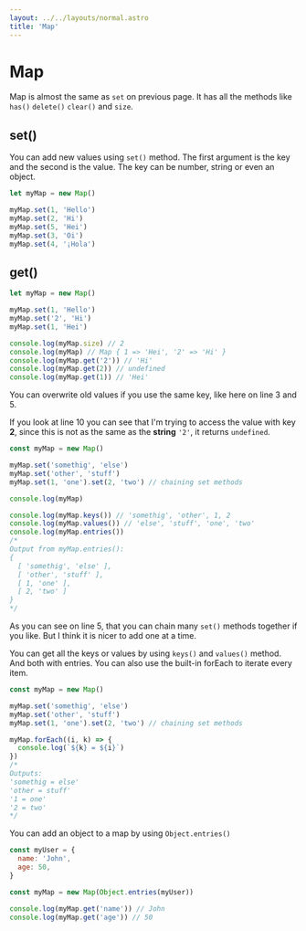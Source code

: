 ```yaml
---
layout: ../../layouts/normal.astro
title: 'Map'
---
```


# Map

Map is almost the same as `set` on previous page. It has all the methods like `has()` `delete()` `clear()` and `size`.

## set()

You can add new values using `set()` method. The first argument is the key and the second is the value.
The key can be number, string or even an object.

```javascript
let myMap = new Map()

myMap.set(1, 'Hello')
myMap.set(2, 'Hi')
myMap.set(5, 'Hei')
myMap.set(3, 'Oi')
myMap.set(4, '¡Hola')
```

## get()

```javascript
let myMap = new Map()

myMap.set(1, 'Hello')
myMap.set('2', 'Hi')
myMap.set(1, 'Hei')

console.log(myMap.size) // 2
console.log(myMap) // Map { 1 => 'Hei', '2' => 'Hi' }
console.log(myMap.get('2')) // 'Hi'
console.log(myMap.get(2)) // undefined
console.log(myMap.get(1)) // 'Hei'
```

You can overwrite old values if you use the same key, like here on line 3 and 5.

If you look at line 10 you can see that I'm trying to access the value with key **2**, since this is not as the same as the **string** `'2'`, it returns `undefined`.

```javascript
const myMap = new Map()

myMap.set('somethig', 'else')
myMap.set('other', 'stuff')
myMap.set(1, 'one').set(2, 'two') // chaining set methods

console.log(myMap)

console.log(myMap.keys()) // 'somethig', 'other', 1, 2
console.log(myMap.values()) // 'else', 'stuff', 'one', 'two'
console.log(myMap.entries())
/*
Output from myMap.entries():
{
  [ 'somethig', 'else' ],
  [ 'other', 'stuff' ],
  [ 1, 'one' ],
  [ 2, 'two' ]
}
*/
```

As you can see on line 5, that you can chain many `set()` methods together if you like. But I think it is nicer to add one at a time.

You can get all the keys or values by using `keys()` and `values()` method. And both with entries.
You can also use the built-in forEach to iterate every item.

```javascript
const myMap = new Map()

myMap.set('somethig', 'else')
myMap.set('other', 'stuff')
myMap.set(1, 'one').set(2, 'two') // chaining set methods

myMap.forEach((i, k) => {
  console.log(`${k} = ${i}`)
})
/*
Outputs:
'somethig = else'
'other = stuff'
'1 = one'
'2 = two'
*/
```

You can add an object to a map by using `Object.entries()`

```javascript
const myUser = {
  name: 'John',
  age: 50,
}

const myMap = new Map(Object.entries(myUser))

console.log(myMap.get('name')) // John
console.log(myMap.get('age')) // 50
```

